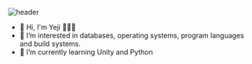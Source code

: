 ![header](https://capsule-render.vercel.app/api?type=wave&color=auto&height=300&section=header&text=capsule%20render&fontSize=90)


- 👋 Hi, I'm Yeji  👨🏻‍💻
- 👀 I’m interested in databases, operating systems, program languages and build systems.
- 🌱 I’m currently learning Unity and Python

<!---
ellen310/ellen310 is a ✨ special ✨ repository because its `README.md` (this file) appears on your GitHub profile.
You can click the Preview link to take a look at your changes.
--->


<!--stat이랑 나타내는건데..나중에 사용할랭
![Anurag's github stats](https://github-readme-stats.vercel.app/api?username=Yeji&show_icons=true&theme=radical) 
[![Top Langs](https://github-readme-stats.vercel.app/api/top-langs/?username=Yeji&layout=compact&theme=dracula)](https://github.com/metleeha)
--->
